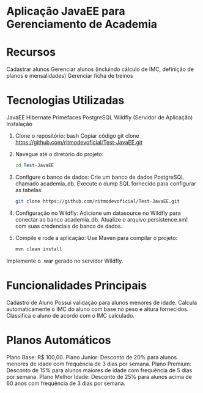 # Aplicação JavaEE para Gerenciamento de Academia

# Recursos
Cadastrar alunos
Gerenciar alunos (incluindo cálculo de IMC, definição de planos e mensalidades)
Gerenciar ficha de treinos

# Tecnologias Utilizadas
JavaEE
Hibernate
Primefaces
PostgreSQL
Wildfly (Servidor de Aplicação)
Instalação

1. Clone o repositório:
bash
Copiar código
git clone https://github.com/ritmodevoficial/Test-JavaEE.git

3. Navegue até o diretório do projeto:

   ```bash
   cd Test-JavaEE
   ```

5. Configure o banco de dados:
Crie um banco de dados PostgreSQL chamado academia_db.
Execute o dump SQL fornecido para configurar as tabelas:

    ```bash
    git clone https://github.com/ritmodevoficial/Test-JavaEE.git
    ```

6. Configuração no Wildfly:
Adicione um datasource no Wildfly para conectar ao banco academia_db.
Atualize o arquivo persistence.xml com suas credenciais do banco de dados.

8. Compile e rode a aplicação:
Use Maven para compilar o projeto:

   ```bash
   mvn clean install
   ```
Implemente o .war gerado no servidor Wildfly.

# Funcionalidades Principais
Cadastro de Aluno
Possui validação para alunos menores de idade.
Calcula automaticamente o IMC do aluno com base no peso e altura fornecidos.
Classifica o aluno de acordo com o IMC calculado.

# Planos Automáticos
Plano Base: R$ 100,00.
Plano Junior: Desconto de 20% para alunos menores de idade com frequência de 3 dias por semana.
Plano Premium: Desconto de 15% para alunos maiores de idade com frequência de 5 dias por semana.
Plano Melhor Idade: Desconto de 25% para alunos acima de 60 anos com frequência de 3 dias por semana.
